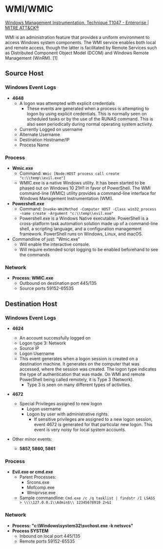 # WMI/WMIC

[Windows Management Instrumentation, Technique T1047 - Enterprise | MITRE ATT&CK®](https://attack.mitre.org/techniques/T1047/)

WMI is an administration feature that provides a uniform environment to access Windows system components. The WMI service enables both local and remote access, though the latter is facilitated by Remote Services such as Distributed Component Object Model (DCOM) and Windows Remote Management (WinRM). [1]  

## Source Host

### Windows Event Logs
- **4648**
  - A logon was attempted with explicit credentials
    - These events are generated when a process is attempting to logon by using explicit credentials. This is normally seen on scheduled tasks or by the use of the RUNAS command. This is also seen periodically during normal operating system activity.
  - Currently Logged on username
  - Alternate Username
  - Destination Hostname/IP
  - Process Name

### Process
- **Wmic.exe**
  - Command: `Wmic [Node:HOST process call create "c:\\temp\\evil.exe"]`
  - WMIC.exe is a native Windows utility. It has been started to be phased out on Windows 10 21H1 in favor of PowerShell. The WMI command-line (WMIC) utility provides a command-line interface for Windows Management Instrumentation (WMI).
- **Powershell.exe**
  - Command: `Invoke-WmiMethod -Computer HOST -Class win32_process -name create -Argument "c:\\temp\\evil.exe"`
  - Powershell.exe is a Windows Native executable. PowerShell is a cross-platform task automation solution made up of a command-line shell, a scripting language, and a configuration management framework. PowerShell runs on Windows, Linux, and macOS.
- Commandline of just: "Wmic.exe"
  - Will enable the interactive console.
  - Will require extended script logging to be enabled beforehand to see the commands

### Network
- **Process: WMIC.exe**
  - Outbound on destination port 445/135
  - Source ports 59152-65535

## Destination Host

### Windows Event Logs
- **4624**
  - An account successfully logged on
  - Logon type 3: Network
  - Source IP
  - Logon Username
  - This event generates when a logon session is created on a destination machine. It generates on the computer that was accessed, where the session was created. The logon type indicates the type of authentication that was made. On WMI and remote PowerShell being called remotely, it is Type 3 (Network).
    - Type 3 is seen on many different types of activities.

- **4672**
  - Special Privileges assigned to new logon
    - Logon username
    - Logon by user with administrative rights.
      - If sensitive privileges are assigned to a new logon session, event 4672 is generated for that particular new logon. This event is very noisy for local system accounts.

- Other minor events:
  - **5857, 5860, 5861**

### Process
- **Evil.exe or cmd.exe**
  - Parent Processes:
    - Srcons.exe
    - Mofcomp.exe
    - Wmiprvse.exe
  - Sample commandline: `Cmd.exe /c /q tasklist | findstr /I LSASS > \\\\127.0.0.1\\Admin$\\ 12345678910 2>&1`

### Network
- **Process: "c:\\Windows\\system32\\svchost.exe -k netsvcs"**
- **Process SYSTEM**
  - Inbound on local port 445/135
  - Remote ports 59152-65535
